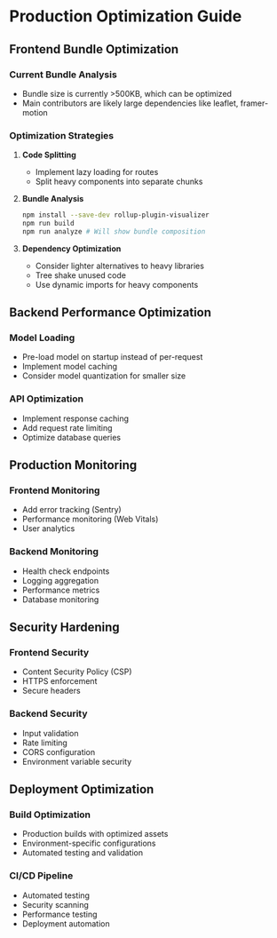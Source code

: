 # Production Optimization Guide

## Frontend Bundle Optimization

### Current Bundle Analysis
- Bundle size is currently >500KB, which can be optimized
- Main contributors are likely large dependencies like leaflet, framer-motion

### Optimization Strategies

1. **Code Splitting**
   - Implement lazy loading for routes
   - Split heavy components into separate chunks

2. **Bundle Analysis**
   ```bash
   npm install --save-dev rollup-plugin-visualizer
   npm run build
   npm run analyze # Will show bundle composition
   ```

3. **Dependency Optimization**
   - Consider lighter alternatives to heavy libraries
   - Tree shake unused code
   - Use dynamic imports for heavy components

## Backend Performance Optimization

### Model Loading
- Pre-load model on startup instead of per-request
- Implement model caching
- Consider model quantization for smaller size

### API Optimization
- Implement response caching
- Add request rate limiting
- Optimize database queries

## Production Monitoring

### Frontend Monitoring
- Add error tracking (Sentry)
- Performance monitoring (Web Vitals)
- User analytics

### Backend Monitoring
- Health check endpoints
- Logging aggregation
- Performance metrics
- Database monitoring

## Security Hardening

### Frontend Security
- Content Security Policy (CSP)
- HTTPS enforcement
- Secure headers

### Backend Security
- Input validation
- Rate limiting
- CORS configuration
- Environment variable security

## Deployment Optimization

### Build Optimization
- Production builds with optimized assets
- Environment-specific configurations
- Automated testing and validation

### CI/CD Pipeline
- Automated testing
- Security scanning
- Performance testing
- Deployment automation

